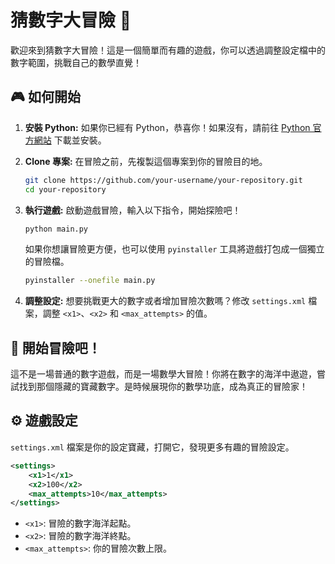 # 猜數字大冒險 🚀

歡迎來到猜數字大冒險！這是一個簡單而有趣的遊戲，你可以透過調整設定檔中的數字範圍，挑戰自己的數學直覺！

## 🎮 如何開始

1. **安裝 Python:**
   如果你已經有 Python，恭喜你！如果沒有，請前往 [Python 官方網站](https://www.python.org/downloads/) 下載並安裝。

2. **Clone 專案:**
   在冒險之前，先複製這個專案到你的冒險目的地。
   ```bash
   git clone https://github.com/your-username/your-repository.git
   cd your-repository
   ```

3. **執行遊戲:**
   啟動遊戲冒險，輸入以下指令，開始探險吧！
   ```bash
   python main.py
   ```

   如果你想讓冒險更方便，也可以使用 `pyinstaller` 工具將遊戲打包成一個獨立的冒險檔。
   ```bash
   pyinstaller --onefile main.py
   ```

4. **調整設定:**
   想要挑戰更大的數字或者增加冒險次數嗎？修改 `settings.xml` 檔案，調整 `<x1>`、`<x2>` 和 `<max_attempts>` 的值。

## 🚀 開始冒險吧！

這不是一場普通的數字遊戲，而是一場數學大冒險！你將在數字的海洋中遨遊，嘗試找到那個隱藏的寶藏數字。是時候展現你的數學功底，成為真正的冒險家！

## ⚙️ 遊戲設定

`settings.xml` 檔案是你的設定寶藏，打開它，發現更多有趣的冒險設定。

```xml
<settings>
    <x1>1</x1>
    <x2>100</x2>
    <max_attempts>10</max_attempts>
</settings>
```

- `<x1>`: 冒險的數字海洋起點。
- `<x2>`: 冒險的數字海洋終點。
- `<max_attempts>`: 你的冒險次數上限。
